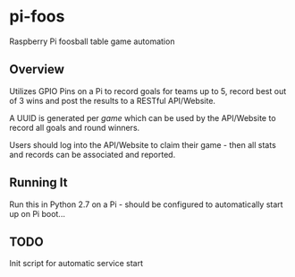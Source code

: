 # pi-foos
Raspberry Pi foosball table game automation

## Overview
Utilizes GPIO Pins on a Pi to record goals for teams up to 5, record best out of 3 wins and post the results to a RESTful API/Website.

A UUID is generated per _game_ which can be used by the API/Website to record all goals and round winners.

Users should log into the API/Website to claim their game - then all stats and records can be associated and reported.

## Running It
Run this in Python 2.7 on a Pi - should be configured to automatically start up on Pi boot... 

## TODO
Init script for automatic service start
